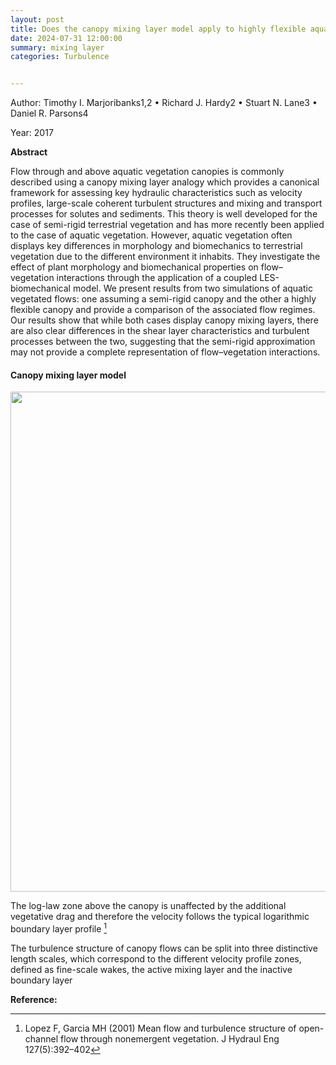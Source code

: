 ```yaml
---
layout: post
title: Does the canopy mixing layer model apply to highly flexible aquatic vegetation? Insights from numerical modelling
date: 2024-07-31 12:00:00
summary: mixing layer
categories: Turbulence


---
```


Author: Timothy I. Marjoribanks1,2 • Richard J. Hardy2 • Stuart N. Lane3 • Daniel R. Parsons4  

Year: 2017

**Abstract**

Flow through and above aquatic vegetation canopies is commonly described using a canopy mixing layer analogy which provides a canonical framework for assessing key hydraulic characteristics such as velocity profiles, large-scale coherent turbulent structures and mixing and transport processes for solutes and sediments. This theory is well developed for the case of semi-rigid terrestrial vegetation and has more recently been applied to the case of aquatic vegetation. However, aquatic vegetation often displays key differences in morphology and biomechanics to terrestrial vegetation due to the different environment it inhabits.  They investigate the effect of plant morphology and biomechanical properties on flow–vegetation interactions through the application of a coupled LES-biomechanical model.  We present results from two simulations of aquatic vegetated flows: one assuming a semi-rigid canopy and the other a highly flexible canopy and provide a comparison of the associated flow regimes. Our results show that while both cases display canopy mixing layers, there are also clear differences in the shear layer characteristics and turbulent processes between the two, suggesting that the semi-rigid approximation may not provide a complete representation of flow–vegetation interactions.  

#### Canopy mixing layer model

<img src="https://cdn.jsdelivr.net/gh/lifeiny/imageField/blog/20240731/F1_canopy_flow.png" width="800" />

The log-law zone above the canopy is unaffected by the additional vegetative drag and therefore the velocity follows the typical logarithmic boundary layer profile [^1]

The turbulence structure of canopy flows can be split into three distinctive length scales, which correspond to the different velocity profile zones, defined as fine-scale wakes, the active mixing layer and the inactive boundary layer  



**Reference:**

[^1]: Lopez F, Garcia MH (2001) Mean flow and turbulence structure of open-channel flow through nonemergent vegetation. J Hydraul Eng 127(5):392–402

